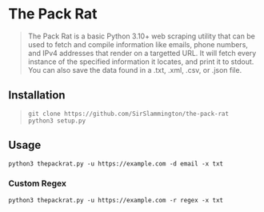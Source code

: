 # The Pack Rat
> The Pack Rat is a basic Python 3.10+ web scraping utility that can be used to fetch and compile information like emails, phone numbers, and IPv4 addresses that render on a targetted URL. It will fetch every instance of the specified information it locates, and print it to stdout. You can also save the data found in a .txt, .xml, .csv, or .json file.

## Installation
>`git clone https://github.com/SirSlammington/the-pack-rat`  
>`python3 setup.py`

## Usage
```python3 thepackrat.py -u https://example.com -d email -x txt```
### Custom Regex
```python3 thepackrat.py -u https://example.com -r regex -x txt```
